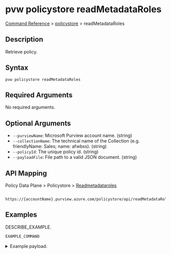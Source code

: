 # pvw policystore readMetadataRoles
[Command Reference](../../../README.md#command-reference) > [policystore](./main.md) > readMetadataRoles

## Description
Retrieve policy.

## Syntax
```
pvw policystore readMetadataRoles
```

## Required Arguments
No required arguments.

## Optional Arguments
- `--purviewName`: Microsoft Purview account name. (string)
- `--collectionName`: The technical name of the Collection (e.g. friendlyName: Sales; name: afwbxs). (string)
- `--policyId`: The unique policy id. (string)
- `--payloadFile`: File path to a valid JSON document. (string)

## API Mapping
Policy Data Plane > Policystore > [Readmetadataroles]()
```
 https://{accountName}.purview.azure.com/policystore/api/readMetadataRoles
```

## Examples
DESCRIBE_EXAMPLE.
```powershell
EXAMPLE_COMMAND
```
<details><summary>Example payload.</summary>
<p>

```json
PASTE_JSON_HERE
```
</p>
</details>